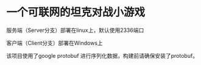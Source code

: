 # 一个可联网的坦克对战小游戏

服务端（Server分支）部署在linux上，默认使用2336端口

客户端（Client分支）部署在Windows上

该项目使用了google protobuf 进行序列化数据，构建前请确保安装了protobuf。
